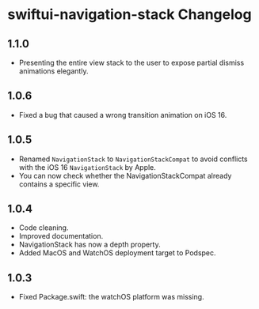 # swiftui-navigation-stack Changelog

## 1.1.0
- Presenting the entire view stack to the user to expose partial dismiss animations elegantly.

## 1.0.6
- Fixed a bug that caused a wrong transition animation on iOS 16.

## 1.0.5
- Renamed `NavigationStack` to `NavigationStackCompat` to avoid conflicts with the iOS 16 `NavigationStack` by Apple.
- You can now check whether the NavigationStackCompat already contains a specific view.

## 1.0.4
- Code cleaning.
- Improved documentation.
- NavigationStack has now a depth property.
- Added MacOS and WatchOS deployment target to Podspec.

## 1.0.3
- Fixed Package.swift: the watchOS platform was missing.
